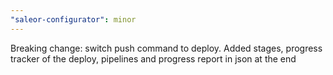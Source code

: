 ```yaml
---
"saleor-configurator": minor
---
```


Breaking change: switch push command to deploy. Added stages, progress tracker of the deploy, pipelines and progress report in json at the end
